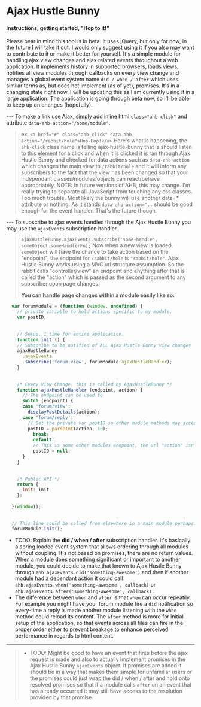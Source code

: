 Ajax Hustle Bunny
===================
#### <i class="icon-file"></i> Instructions, getting started, "Hop to it!"

Please bear in mind this tool is in beta. It uses jQuery, but only for now, in the future I will take it out. I would only suggest using it if you also may want to contribute to it or make it better for yourself. It's a simple module for handling ajax view changes and ajax related events throughout a web application. It implements history in supported browsers, loads views, notifies all view modules through callbacks on every view change and manages a global event system name `did / when / after` which uses similar terms as, but does not implement (as of yet), promises. It's in a changing state right now. I will be updating this as I am currently using it in a large application. The application is going through beta now, so I'll be able to keep up on changes (hopefully).

 --- To make a link use Ajax, simply add inline html `class="ahb-click"` and attribute `data-ahb-action="/some/module"`.
 > ex: `<a href="#" class="ahb-click" data-ahb-action="/rabbit/hole">Hop-Hop!</a>`
> Here's what is happening, the `ahb-click` class name is telling ajax-hustle-bunny that is should listen to this element for a click and when it is clicked it is ran through Ajax Hustle Bunny and checked for data actions such as `data-ahb-action` which changes the main view to `/rabbit/hole` and it will inform any subscribers to the fact that the view has been changed so that your independant classes/modules/objects can react/behave appropriately.
>  NOTE: In future versions of AHB, this may change. I'm really trying to separate all JavaScript from touching any css classes. Too much trouble. Most likely the bunny will use another data=* attribute or nothing. As it stands `data-ahb-action="..` should be good enough for the event handler. That's the future though.

--- To subscribe to ajax events handled through the Ajax Hustle Bunny you may use the `ajaxEvents` subscription handler.
> `ajaxHustleBunny.ajaxEvents.subscribe('some-handle', someObject.someHandlerFn);`
> Now when a new view is loaded, `someObject` will have the chance to take action based on the "endpoint", the endpoint for `/rabbit/hole` is `"rabbit/hole"`. Ajax Hustle Bunny works using a MVC url structure assumption. So the rabbit calls "controller/view" an endpoint and anything after that is called the "action" which is passed as the second argument to any subscriber upon page changes.
>
> **You can handle page changes within a module easily like so:**

```js
  var forumModule = (function (window, undefined) {
    // private variable to hold actions specific to my module.
    var postID;
    
    
    // Setup, 1 time for entire application.
    function init () {
    // Subscribe to be notified of ALL Ajax Hustle Bunny view changes
    ajaxHustleBunny
      .ajaxEvents
      .subscribe('forum-view', forumModule.ajaxHustleHandler);
    }
    
    
    /* Every View Change, this is called by AjaxHustleBunny */
    function ajaxHustleHandler (endpoint, action) {
      // The endpoint can be used to
      switch (endpoint) {
      case 'forum/view':
        displayPostDetails(action);
      case 'forum/reply':
        // Set the private var postID so other module methods may access it.
        postID = parseInt(action, 10);
          break;
          default:
          // This is some other modules endpoint, the url "action" isn't a postID
          postID = null;
      }
    }
    
    
    /* Public API */
    return {
      init: init
    };
    
  }(window));
  
  
  // This line could be called from elsewhere in a main module perhaps.
  forumModule.init();
```

 * TODO: Explain the **did / when / after** subscription handler. It's basically a spring loaded event system that allows ordering through all modules without coupling. It's not based on promises, there are no return values. When a module does something significant or important to another module, you could decide to make that known to Ajax Hustle Bunny through `ahb.ajaxEvents.did('something-awesome')` and then if another module had a dependant action it could call `ahb.ajaxEvents.when('something-awesome', callback)` or `ahb.ajaxEvents.after('something-awesome', callback)` .
 * The difference between `when` and `after` is that `when` can occur repeatily. For example you might have your forum module fire a `did` notification so every-time a reply is made another module listening with the `when` method could reload its content. The `after` method is more for initial setup of the application, so that events across all files can fire in the proper order either to prevent breakage to enhance perceived performance in regards to html content.

---
> * TODO: Might be good to have an event that fires before the ajax request is made and also to actually implement promises in the Ajax Hustle Bunny `ajaxEvents` object. If promises are added it should be in a way that makes them simple for unfamiliar users or the promises could just wrap the did / when / after and hold onto resolved promises so that if a module calls `after` on an event that has already occurred it may still have access to the resolution provided by that promise.
